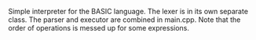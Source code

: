 Simple interpreter for the BASIC language. The lexer is in its own separate class. The parser and executor are combined in main.cpp.
Note that the order of operations is messed up for some expressions.
